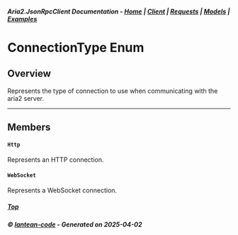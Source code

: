 ##### Aria2.JsonRpcClient Documentation  - [Home](index.md) | [Client](client.md) | [Requests](requests.md) | [Models](models.md) | [Examples](examples.md)

# ConnectionType Enum

## Overview

Represents the type of connection to use when communicating with the aria2 server.

---

## Members
#### `Http`
Represents an HTTP connection.
#### `WebSocket`
Represents a WebSocket connection.



##### [Top](#top)
##### © [lantean-code](https://github.com/lantean-code) - _Generated on 2025-04-02_
